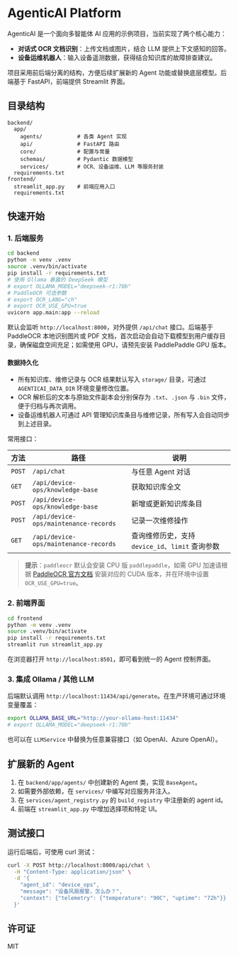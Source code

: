 # AgenticAI Platform

AgenticAI 是一个面向多智能体 AI 应用的示例项目，当前实现了两个核心能力：

- **对话式 OCR 文档识别**：上传文档或图片，结合 LLM 提供上下文感知的回答。
- **设备运维机器人**：输入设备遥测数据，获得结合知识库的故障排查建议。

项目采用前后端分离的结构，方便后续扩展新的 Agent 功能或替换底层模型。后端基于 FastAPI，前端提供 Streamlit 界面。

## 目录结构

```
backend/
  app/
    agents/           # 各类 Agent 实现
    api/              # FastAPI 路由
    core/             # 配置与常量
    schemas/          # Pydantic 数据模型
    services/         # OCR、设备运维、LLM 等服务封装
  requirements.txt
frontend/
  streamlit_app.py    # 前端应用入口
  requirements.txt
```

## 快速开始

### 1. 后端服务

```bash
cd backend
python -m venv .venv
source .venv/bin/activate
pip install -r requirements.txt
# 使用 Ollama 暴露的 DeepSeek 模型
# export OLLAMA_MODEL="deepseek-r1:70b"
# PaddleOCR 可选参数
# export OCR_LANG="ch"
# export OCR_USE_GPU=true
uvicorn app.main:app --reload
```

默认会监听 `http://localhost:8000`，对外提供 `/api/chat` 接口。后端基于 PaddleOCR 本地识别图片或 PDF 文档，首次启动会自动下载模型到用户缓存目录，确保磁盘空间充足；如需使用 GPU，请预先安装 PaddlePaddle GPU 版本。

#### 数据持久化

- 所有知识库、维修记录与 OCR 结果默认写入 `storage/` 目录，可通过 `AGENTICAI_DATA_DIR` 环境变量修改位置。
- OCR 解析后的文本与原始文件副本会分别保存为 `.txt`、`.json` 与 `.bin` 文件，便于归档与再次调用。
- 设备运维机器人可通过 API 管理知识库条目与维修记录，所有写入会自动同步到上述目录。

常用接口：

| 方法 | 路径 | 说明 |
|------|------|------|
| `POST` | `/api/chat` | 与任意 Agent 对话 |
| `GET` | `/api/device-ops/knowledge-base` | 获取知识库全文 |
| `POST` | `/api/device-ops/knowledge-base` | 新增或更新知识库条目 |
| `POST` | `/api/device-ops/maintenance-records` | 记录一次维修操作 |
| `GET` | `/api/device-ops/maintenance-records` | 查询维修历史，支持 `device_id`、`limit` 查询参数 |

> **提示**：`paddleocr` 默认会安装 CPU 版 `paddlepaddle`，如需 GPU 加速请根据 [PaddleOCR 官方文档](https://github.com/PaddlePaddle/PaddleOCR) 安装对应的 CUDA 版本，并在环境中设置 `OCR_USE_GPU=true`。

### 2. 前端界面

```bash
cd frontend
python -m venv .venv
source .venv/bin/activate
pip install -r requirements.txt
streamlit run streamlit_app.py
```

在浏览器打开 `http://localhost:8501`，即可看到统一的 Agent 控制界面。

### 3. 集成 Ollama / 其他 LLM

后端默认调用 `http://localhost:11434/api/generate`。在生产环境可通过环境变量覆盖：

```bash
export OLLAMA_BASE_URL="http://your-ollama-host:11434"
# export OLLAMA_MODEL="deepseek-r1:70b"
```

也可以在 `LLMService` 中替换为任意兼容接口（如 OpenAI、Azure OpenAI）。

## 扩展新的 Agent

1. 在 `backend/app/agents/` 中创建新的 Agent 类，实现 `BaseAgent`。
2. 如需要外部依赖，在 `services/` 中编写对应服务并注入。
3. 在 `services/agent_registry.py` 的 `build_registry` 中注册新的 agent id。
4. 前端在 `streamlit_app.py` 中增加选择项和特定 UI。

## 测试接口

运行后端后，可使用 curl 测试：

```bash
curl -X POST http://localhost:8000/api/chat \
  -H "Content-Type: application/json" \
  -d '{
    "agent_id": "device_ops",
    "message": "设备风扇报警，怎么办？",
    "context": {"telemetry": {"temperature": "90C", "uptime": "72h"}}
  }'
```

## 许可证

MIT
